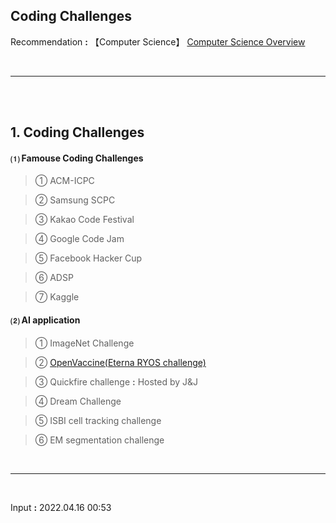 ## **Coding Challenges**

Recommendation **:** 【Computer Science】 [Computer Science Overview](https://jb243.github.io/pages/788)

<br>

---

<br>

<br>

## **1. Coding Challenges** 

#### ⑴ Famouse Coding Challenges

> ① ACM-ICPC

> ② Samsung SCPC

> ③ Kakao Code Festival

> ④ Google Code Jam

> ⑤ Facebook Hacker Cup

> ⑥ ADSP

> ⑦ Kaggle

#### ⑵ AI application

> ① ImageNet Challenge 

> ② [OpenVaccine(Eterna RYOS challenge)](https://eternagame.org/challenges/10845741)

> ③ Quickfire challenge **:** Hosted by J&J

> ④ Dream Challenge

> ⑤ ISBI cell tracking challenge 

> ⑥ EM segmentation challenge

<br>

---

<br>

Input **:** 2022.04.16 00:53
